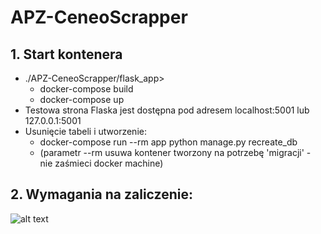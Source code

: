 # APZ-CeneoScrapper
## 1. Start kontenera
- ./APZ-CeneoScrapper/flask_app>
  - docker-compose build
  - docker-compose up
- Testowa strona Flaska jest dostępna pod adresem localhost:5001 lub 127.0.0.1:5001
- Usunięcie tabeli i utworzenie:
  - docker-compose run --rm app python manage.py recreate_db
  - (parametr --rm usuwa kontener tworzony na potrzebę 'migracji' - nie zaśmieci docker machine)


## 2. Wymagania na zaliczenie:
![alt text](docs/wymagania_na_zjo.png)